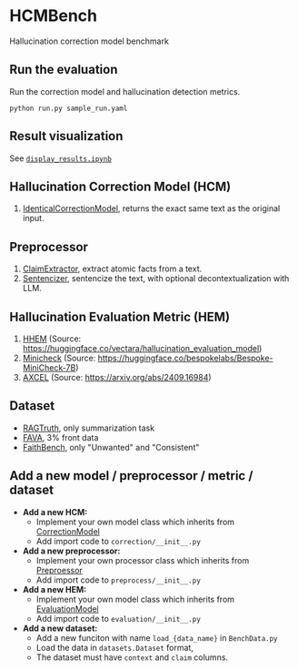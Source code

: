 # HCMBench
Hallucination correction model benchmark

## Run the evaluation 
Run the correction model and hallucination detection metrics.
```
python run.py sample_run.yaml
```

## Result visualization
See [``display_results.ipynb``](display_results.ipynb)

## Hallucination Correction Model (HCM)
1. [IdenticalCorrectionModel](correction/CorrectionModel.py), returns the exact same text as the original input.

## Preprocessor
1. [ClaimExtractor](preprocess/claim_extraction.py), extract atomic facts from a text.
2. [Sentencizer](preprocess/sentence_split.py), sentencize the text, with optional decontextualization with LLM.

## Hallucination Evaluation Metric (HEM)
1. [HHEM](evaluation/HHEM.py) (Source: https://huggingface.co/vectara/hallucination_evaluation_model)
2. [Minicheck](evaluation/Minicheck.py) (Source: https://huggingface.co/bespokelabs/Bespoke-MiniCheck-7B)
3. [AXCEL](evaluation/Axcel.py) (Source: https://arxiv.org/abs/2409.16984)

## Dataset
 - [RAGTruth](https://github.com/ParticleMedia/RAGTruth), only summarization task
 - [FAVA](https://huggingface.co/datasets/fava-uw/fava-data), 3% front data
 - [FaithBench](https://github.com/vectara/FaithBench), only "Unwanted" and "Consistent"

## Add a new model / preprocessor / metric / dataset
- **Add a new HCM:**
    - Implement your own model class which inherits from [CorrectionModel](correction/correction_model.py)
    - Add import code to ``correction/__init__.py``
- **Add a new preprocessor:**
    - Implement your own processor class which inherits from [Preproessor](preprocess/preprocessor.py)
    - Add import code to ``preprocess/__init__.py``
- **Add a new HEM:**
    - Implement your own model class which inherits from [EvaluationModel](evaluation/evaluator.py)
    - Add import code to ``evaluation/__init__.py``
- **Add a new dataset:**
    - Add a new funciton with name ``load_{data_name}`` in ``BenchData.py``
    - Load the data in ``datasets.Dataset`` format, 
    - The dataset must have ``context`` and ``claim`` columns.

